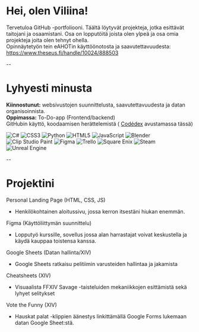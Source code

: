# Hei, olen Viliina!

Tervetuloa GitHub -portfoliooni. Täältä löytyvät projekteja, jotka esittävät taitojani ja osaamistani. Osa on lopputöitä joista olen ylpeä ja osa omia projekteja joita olen tehnyt ohella.   
Opinnäytetyön tein eAHOTin käyttöönotosta ja saavutettavuudesta: https://www.theseus.fi/handle/10024/888503

--
# Lyhyesti minusta
**Kiinnostunut:** websivustojen suunnittelusta, saavutettavuudesta ja datan organisoinnista.  
**Oppimassa:** To-Do-app (Frontend/backend)  
GitHubin käyttö, koodaamisen herättelemistä ( [Codédex](https://www.codedex.io/home) avustamassa tässä)  

![C#](https://img.shields.io/badge/c%23-%23239120.svg?style=for-the-badge&logo=csharp&logoColor=white) ![CSS3](https://img.shields.io/badge/css3-%231572B6.svg?style=for-the-badge&logo=css3&logoColor=white) ![Python](https://img.shields.io/badge/python-3670A0?style=for-the-badge&logo=python&logoColor=ffdd54) ![HTML5](https://img.shields.io/badge/html5-%23E34F26.svg?style=for-the-badge&logo=html5&logoColor=white) ![JavaScript](https://img.shields.io/badge/javascript-%23323330.svg?style=for-the-badge&logo=javascript&logoColor=%23F7DF1E) ![Blender](https://img.shields.io/badge/blender-%23F5792A.svg?style=for-the-badge&logo=blender&logoColor=white) ![Clip Studio Paint](https://img.shields.io/badge/ClipStudioPaint-%23CFD3D3.svg?style=for-the-badge&logo=ClipStudioPaint&logoColor=white) ![Figma](https://img.shields.io/badge/figma-%23F24E1E.svg?style=for-the-badge&logo=figma&logoColor=white) ![Trello](https://img.shields.io/badge/Trello-%23026AA7.svg?style=for-the-badge&logo=Trello&logoColor=white) ![Square Enix](https://img.shields.io/badge/SquareEnix-%23ED1C24.svg?style=for-the-badge&logo=SquareEnix&logoColor=white) ![Steam](https://img.shields.io/badge/steam-%23000000.svg?style=for-the-badge&logo=steam&logoColor=white) ![Unreal Engine](https://img.shields.io/badge/unrealengine-%23313131.svg?style=for-the-badge&logo=unrealengine&logoColor=white)

--

# Projektini

Personal Landing Page (HTML, CSS, JS)
* Henkilökohtainen aloitussivu, jossa kerron itsestäni hiukan enemmän.

Figma (Käyttöliittymän suunnittelu)
* Lopputyö kurssille, sovellus jossa alan harrastajat voivat keskustella ja käydä kauppaa toistensa kanssa.

Google Sheets (Datan hallinta/XIV)
* Google Sheets ratkaisu pelitiimin varusteiden hallintaa ja jakamista

Cheatsheets (XIV)
* Visuaalista FFXIV Savage -taisteluiden mekaniikkojen esittämistä sekä lyhyet selitykset

Vote the Funny (XIV)
* Hauskat palat -klippien äänestys linkittämällä Google Forms lukemaan datan Google Sheet:stä.
